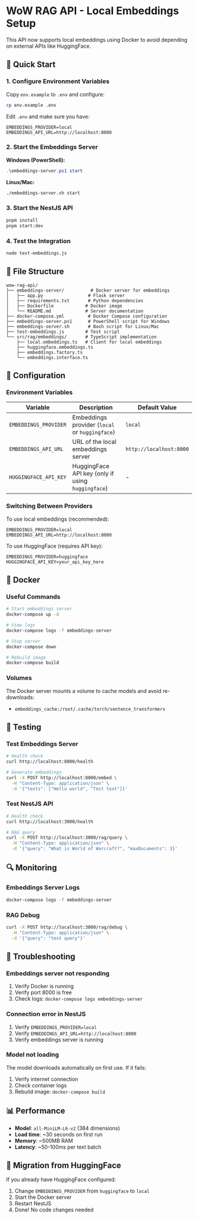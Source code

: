 # WoW RAG API - Local Embeddings Setup

This API now supports local embeddings using Docker to avoid depending on external APIs like HuggingFace.

## 🚀 Quick Start

### 1. Configure Environment Variables

Copy `env.example` to `.env` and configure:

```bash
cp env.example .env
```

Edit `.env` and make sure you have:
```env
EMBEDDINGS_PROVIDER=local
EMBEDDINGS_API_URL=http://localhost:8000
```

### 2. Start the Embeddings Server

**Windows (PowerShell):**
```powershell
.\embeddings-server.ps1 start
```

**Linux/Mac:**
```bash
./embeddings-server.sh start
```

### 3. Start the NestJS API

```bash
pnpm install
pnpm start:dev
```

### 4. Test the Integration

```bash
node test-embeddings.js
```

## 📁 File Structure

```
wow-rag-api/
├── embeddings-server/          # Docker server for embeddings
│   ├── app.py                 # Flask server
│   ├── requirements.txt       # Python dependencies
│   ├── Dockerfile            # Docker image
│   └── README.md             # Server documentation
├── docker-compose.yml         # Docker Compose configuration
├── embeddings-server.ps1      # PowerShell script for Windows
├── embeddings-server.sh       # Bash script for Linux/Mac
├── test-embeddings.js        # Test script
└── src/rag/embeddings/       # TypeScript implementation
    ├── local.embeddings.ts   # Client for local embeddings
    ├── huggingface.embeddings.ts
    ├── embeddings.factory.ts
    └── embeddings.interface.ts
```

## 🔧 Configuration

### Environment Variables

| Variable | Description | Default Value |
|----------|-------------|---------------|
| `EMBEDDINGS_PROVIDER` | Embeddings provider (`local` or `huggingface`) | `local` |
| `EMBEDDINGS_API_URL` | URL of the local embeddings server | `http://localhost:8000` |
| `HUGGINGFACE_API_KEY` | HuggingFace API key (only if using `huggingface`) | - |

### Switching Between Providers

To use local embeddings (recommended):
```env
EMBEDDINGS_PROVIDER=local
EMBEDDINGS_API_URL=http://localhost:8000
```

To use HuggingFace (requires API key):
```env
EMBEDDINGS_PROVIDER=huggingface
HUGGINGFACE_API_KEY=your_api_key_here
```

## 🐳 Docker

### Useful Commands

```bash
# Start embeddings server
docker-compose up -d

# View logs
docker-compose logs -f embeddings-server

# Stop server
docker-compose down

# Rebuild image
docker-compose build
```

### Volumes

The Docker server mounts a volume to cache models and avoid re-downloads:
- `embeddings_cache:/root/.cache/torch/sentence_transformers`

## 🧪 Testing

### Test Embeddings Server

```bash
# Health check
curl http://localhost:8000/health

# Generate embeddings
curl -X POST http://localhost:8000/embed \
  -H "Content-Type: application/json" \
  -d '{"texts": ["Hello world", "Test text"]}'
```

### Test NestJS API

```bash
# Health check
curl http://localhost:3000/health

# RAG query
curl -X POST http://localhost:3000/rag/query \
  -H "Content-Type: application/json" \
  -d '{"query": "What is World of Warcraft?", "maxDocuments": 3}'
```

## 🔍 Monitoring

### Embeddings Server Logs

```bash
docker-compose logs -f embeddings-server
```

### RAG Debug

```bash
curl -X POST http://localhost:3000/rag/debug \
  -H "Content-Type: application/json" \
  -d '{"query": "test query"}'
```

## 🚨 Troubleshooting

### Embeddings server not responding

1. Verify Docker is running
2. Verify port 8000 is free
3. Check logs: `docker-compose logs embeddings-server`

### Connection error in NestJS

1. Verify `EMBEDDINGS_PROVIDER=local`
2. Verify `EMBEDDINGS_API_URL=http://localhost:8000`
3. Verify embeddings server is running

### Model not loading

The model downloads automatically on first use. If it fails:
1. Verify internet connection
2. Check container logs
3. Rebuild image: `docker-compose build`

## 📊 Performance

- **Model**: `all-MiniLM-L6-v2` (384 dimensions)
- **Load time**: ~30 seconds on first run
- **Memory**: ~500MB RAM
- **Latency**: ~50-100ms per text batch

## 🔄 Migration from HuggingFace

If you already have HuggingFace configured:

1. Change `EMBEDDINGS_PROVIDER` from `huggingface` to `local`
2. Start the Docker server
3. Restart NestJS
4. Done! No code changes needed
